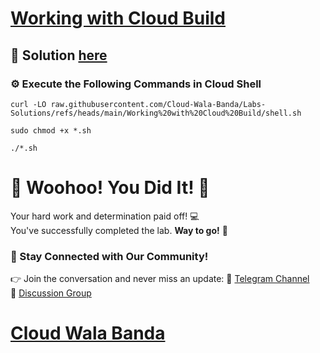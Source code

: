 # [Working with Cloud Build](https://www.cloudskillsboost.google/focuses/19110?parent=catalog)

## 🔑 Solution [here](https://youtu.be/xP7f-l5hO70)

### ⚙️ Execute the Following Commands in Cloud Shell

```
curl -LO raw.githubusercontent.com/Cloud-Wala-Banda/Labs-Solutions/refs/heads/main/Working%20with%20Cloud%20Build/shell.sh

sudo chmod +x *.sh

./*.sh
```

# 🎉 Woohoo! You Did It! 🎉  

Your hard work and determination paid off! 💻  
You've successfully completed the lab. **Way to go!** 🚀

### 💬 Stay Connected with Our Community!  
👉 Join the conversation and never miss an update:  📢 [Telegram Channel](https://t.me/cloudwalabanda)  
👥 [Discussion Group](https://t.me/cloudwalabandachats)  

# [Cloud Wala Banda](https://www.youtube.com/@cloudwalabanda)
